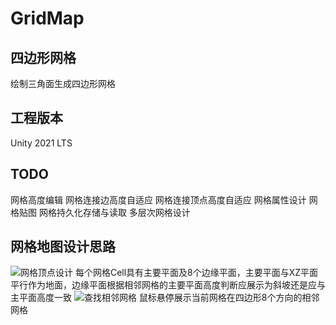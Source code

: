 # GridMap
 
## 四边形网格
绘制三角面生成四边形网格

## 工程版本
Unity 2021 LTS

## TODO
网格高度编辑
网格连接边高度自适应
网格连接顶点高度自适应
网格属性设计
网格贴图
网格持久化存储与读取
多层次网格设计

## 网格地图设计思路
![网格顶点设计](https://user-images.githubusercontent.com/29084840/212528657-bcf252ab-aa47-4b0a-bd90-d2d546e3c44d.png)
每个网格Cell具有主要平面及8个边缘平面，主要平面与XZ平面平行作为地面，边缘平面根据相邻网格的主要平面高度判断应展示为斜坡还是应与主平面高度一致
![查找相邻网格](https://user-images.githubusercontent.com/29084840/212528786-ea9f229f-1f03-44d9-bb44-87270c89124b.png)
鼠标悬停展示当前网格在四边形8个方向的相邻网格



